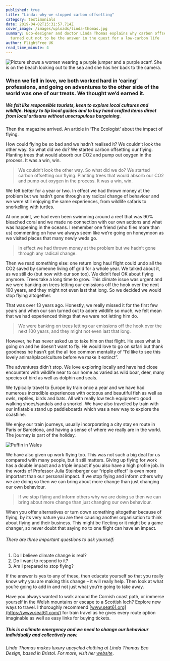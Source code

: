 ```yaml
---
published: true
title: "Linda: why we stopped carbon offsetting"
category: testimonials
date: 2019-04-02T15:31:57.714Z
cover_image: /images/uploads/linda-thomas.jpg
summary: Eco-designer and doctor Linda Thomas explains why carbon offsetting
  turned out not to be the answer in the quest for a low-carbon life
author: FlightFree UK
read_time_minute: 4
---
```

![Picture shows a women wearing a purple jumper and a purple scarf. She is on the beach looking out to the sea and she has her back to the camera. ](/images/uploads/linda-thomas.jpg)

### When we fell in love, we both worked hard in ‘caring’ professions, and going on adventures to the other side of the world was one of our treats. We thought we’d earned it.

##### We felt like responsible tourists, keen to explore local cultures and wildlife. Happy to tip local guides and to buy hand crafted items direct from local artisans without unscrupulous bargaining.

Then the magazine arrived. An article in ‘The Ecologist’ about the impact of flying. 

How could flying be so bad and we hadn’t realised it? We couldn’t look the other way. So what did we do? We started carbon offsetting our flying. Planting trees that would absorb our CO2 and pump out oxygen in the process. It was a win, win. 

> We couldn’t look the other way. So what did we do? We started carbon offsetting our flying. Planting trees that would absorb our CO2 and pump out oxygen in the process. It was a win, win.

We felt better for a year or two. In effect we had thrown money at the problem but we hadn’t gone through any radical change of behaviour and we were still enjoying the same experiences, from wildlife safaris to snorkelling with turtles. 

At one point, we had even been swimming around a reef that was 90% bleached coral and we made no connection with our own actions and what was happening in the oceans. I remember one friend (who flies more than us) commenting on how we always seem like we’re going on honeymoon as we visited places that many newly weds go. 

> In effect we had thrown money at the problem but we hadn’t gone through any radical change.

Then we read something else: one return long haul flight could undo all the CO2 saved by someone living off grid for a whole year. We talked about it, as we still do (but now with our son too). We didn’t feel OK about flying anymore. Trees take a long time to grow. This climate issue was urgent and we were banking on trees letting our emissions off the hook over the next 100 years, and they might not even last that long. So we decided we would stop flying altogether. 

That was over 13 years ago. Honestly, we really missed it for the first few years and when our son turned out to adore wildlife so much, we felt mean that we had experienced things that we were not letting him do. 

> We were banking on trees letting our emissions off the hook over the next 100 years, and they might not even last that long.

However, he has never asked us to take him on that flight. He sees what is going on and he doesn’t want to fly. He would love to go on safari but thank goodness he hasn’t got the all too common mentality of “I’d like to see this lovely animal/place/culture before we make it extinct”.

The adventures didn’t stop. We love exploring locally and have had close encounters with wildlife near to our home as varied as wild boar, deer, many species of bird as well as dolphin and seals. 

We typically travel to Europe by train once a year and we have had numerous incredible experiences with octopus and beautiful fish as well as owls, reptiles, birds and bats. All with really low tech equipment: good walking shoes/sandals and a snorkel. We have also travelled by train with our inflatable stand up paddleboards which was a new way to explore the coastline. 

We enjoy our train journeys, usually incorporating a city stay en route in Paris or Barcelona, and having a sense of where we really are in the world. The journey is part of the holiday.

![](/images/uploads/puffin.jpg "Puffin in Wales")

We have also given up work flying too. This was not such a big deal for us compared with many people, but it still matters. Giving up flying for work has a double impact and a triple impact if you also have a high profile job. In the words of Professor Julia Steinberger our “ripple effect” is even more important than our personal impact. If we stop flying and inform others why we are doing so then we can bring about more change than just changing our own behaviour. 

> If we stop flying and inform others why we are doing so then we can bring about more change than just changing our own behaviour. 

When you offer alternatives or turn down something altogether because of flying, by its very nature you are then causing another organisation to think about flying and their business. This might be fleeting or it might be a game changer, so never doubt that saying no to one flight can have an impact.

###### There are three important questions to ask yourself:

1. Do I believe climate change is real?
2. Do I want to respond to it?
3. Am I prepared to stop flying?

If the answer is yes to any of these, then educate yourself so that you really know why you are making this change – it will really help. Then look at what you’re going to add in and not just what you’re going to take away. 

Have you always wanted to walk around the Cornish coast path, or immerse yourself in the Welsh mountains or escape to a Scottish loch? Explore new ways to travel. I thoroughly recommend [www.seat61.org](https://www.seat61.com/) for train travel as he gives every route option imaginable as well as easy links for buying tickets. 

##### This is a climate emergency and we need to change our behaviour individually and collectively now.

*Linda Thomas makes luxury upcycled clothing at Linda Thomas Eco Design, based in Bristol. For more, visit her* *[website](http://lindathomasecodesign.co.uk/index.php/about/)*.